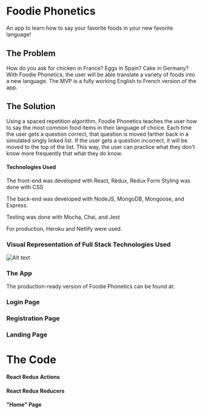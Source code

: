  # Foodie Phonetics
An app to learn how to say your favorite foods in your new favorite language!

## The Problem
How do you ask for chicken in France? Eggs in Spain? Cake in Germany? With Foodie Phonetics, the user will be able translate a variety of foods into a new language. The MVP is a fully working English to French version of the app.

## The Solution
Using a spaced repetition algorithm, Foodie Phonetics teaches the user how to say the most common food items in their language of choice. Each time the user gets a question correct, that question is moved farther back in a simulated singly linked list. If the user gets a question incorrect, it will be moved to the top of the list. This way, the user can practice what they don't know more frequently that what they do know.

#### Technologies Used ####

The front-end was developed with React, Redux, Redux Form
Styling was done with CSS

The back-end was developed with NodeJS, MongoDB, Mongoose, and Express.

Testing was done with Mocha, Chai, and Jest

For production, Heroku and Netlify were used.

### Visual Representation of Full Stack Technologies Used
![Alt text](https://github.com/thinkful-ei18/Alisha_Brian_SpacedRep_Client/blob/master/Screen%20Shot%202018-04-19%20at%202.10.06%20PM.png?raw=true "Visual representation of technologies used to create Foodie Phonetics")

### The App
The production-ready version of Foodie Phonetics can be found at: 

### Login Page

### Registration Page


### Landing Page

# The Code

#### React Redux Actions


#### React Redux Reducers


#### "Home" Page


